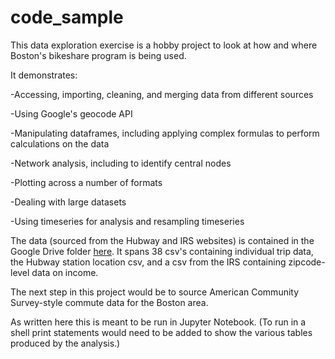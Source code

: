 # code_sample

This data exploration exercise is a hobby project to look at how and where Boston's bikeshare program is being used.

It demonstrates:

  -Accessing, importing, cleaning, and merging data from different sources

  -Using Google's geocode API

  -Manipulating dataframes, including applying complex formulas to perform calculations on the data

  -Network analysis, including to identify central nodes

  -Plotting across a number of formats

  -Dealing with large datasets

  -Using timeseries for analysis and resampling timeseries

The data (sourced from the Hubway and IRS websites) is contained in the Google Drive folder <a href="http://bit.ly/2G4s7Ht">here</a>. It spans 38 csv's containing individual trip data, the Hubway station location csv, and a csv from the IRS containing zipcode-level data on income.

The next step in this project would be to source American Community Survey-style commute data for the Boston area.

As written here this is meant to be run in Jupyter Notebook. (To run in a shell print statements would need to be added to show the various tables produced by the analysis.)
